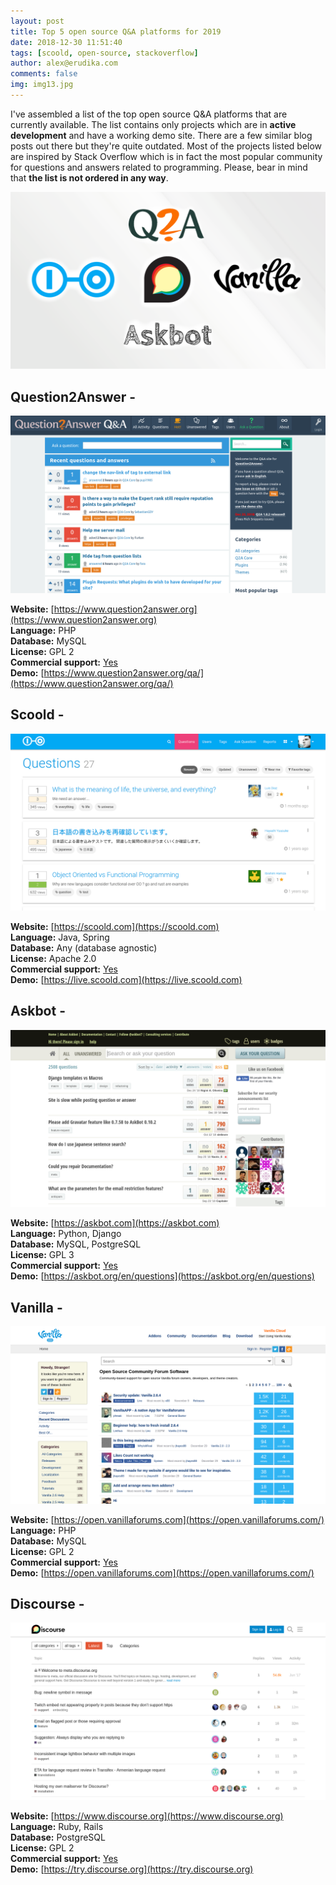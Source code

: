 ```yaml
---
layout: post
title: Top 5 open source Q&A platforms for 2019
date: 2018-12-30 11:51:40
tags: [scoold, open-source, stackoverflow]
author: alex@erudika.com
comments: false
img: img13.jpg
---
```


I've assembled a list of the top open source Q&A platforms that are currently available. The list contains 
only projects which are in **active development** and have a working demo site. There are a few similar blog
posts out there but they're quite outdated. Most of the projects listed below are inspired by Stack Overflow 
which is in fact the most popular community for questions and answers related to programming. Please, bear 
in mind that **the list is not ordered in any way**.

<!-- more -->

![](/assets/img/blogpost_media11.png)

## Question2Answer - [<i class="fa fa-github-square"></i>](https://github.com/q2a/question2answer)

![](/assets/img/q2a.png)

**Website:** [https://www.question2answer.org](https://www.question2answer.org)<br>
**Language:** PHP <br>
**Database:** MySQL<br>
**License:** GPL 2<br>
**Commercial support:** [Yes](https://docs.question2answer.org/services/)<br>
**Demo:** [https://www.question2answer.org/qa/](https://www.question2answer.org/qa/)<br>

## Scoold - [<i class="fa fa-github-square"></i>](https://github.com/erudika/scoold)

![](/assets/img/scoold3.png)

**Website:** [https://scoold.com](https://scoold.com)<br>
**Language:** Java, Spring<br>
**Database:** Any (database agnostic)<br>
**License:** Apache 2.0<br>
**Commercial support:** [Yes](https://erudika.com)<br>
**Demo:** [https://live.scoold.com](https://live.scoold.com)<br>

## Askbot - [<i class="fa fa-github-square"></i>](https://github.com/ASKBOT/askbot-devel)

![](/assets/img/askbot.png)

**Website:** [https://askbot.com](https://askbot.com)<br>
**Language:** Python, Django <br>
**Database:** MySQL, PostgreSQL<br>
**License:** GPL 3<br>
**Commercial support:** [Yes](https://askbot.com/hire-us/)<br>
**Demo:** [https://askbot.org/en/questions](https://askbot.org/en/questions)<br>

## Vanilla - [<i class="fa fa-github-square"></i>](https://github.com/vanilla/vanilla)

![](/assets/img/vanilla.png)

**Website:** [https://open.vanillaforums.com](https://open.vanillaforums.com/)<br>
**Language:** PHP <br>
**Database:** MySQL <br>
**License:** GPL 2 <br>
**Commercial support:** [Yes](https://vanillaforums.com/en/)<br>
**Demo:** [https://open.vanillaforums.com](https://open.vanillaforums.com/)<br>

## Discourse - [<i class="fa fa-github-square"></i>](https://github.com/discourse/discourse)

![](/assets/img/discourse.png)

**Website:** [https://www.discourse.org](https://www.discourse.org)<br>
**Language:** Ruby, Rails <br>
**Database:** PostgreSQL<br>
**License:** GPL 2 <br>
**Commercial support:** [Yes](https://www.discourse.org)<br>
**Demo:** [https://try.discourse.org](https://try.discourse.org)<br>
